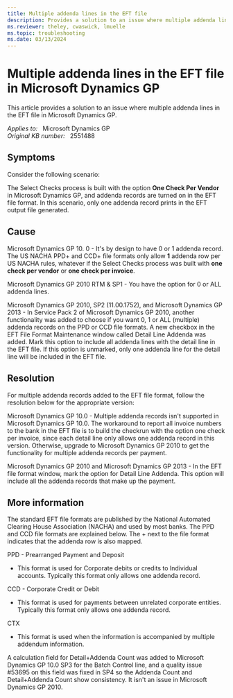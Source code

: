 ```yaml
---
title: Multiple addenda lines in the EFT file
description: Provides a solution to an issue where multiple addenda lines in the EFT file in Microsoft Dynamics GP.
ms.reviewer: theley, cwaswick, lmuelle
ms.topic: troubleshooting
ms.date: 03/13/2024
---
```

# Multiple addenda lines in the EFT file in Microsoft Dynamics GP

This article provides a solution to an issue where multiple addenda lines in the EFT file in Microsoft Dynamics GP.

_Applies to:_ &nbsp; Microsoft Dynamics GP  
_Original KB number:_ &nbsp; 2551488

## Symptoms

Consider the following scenario:

The Select Checks process is built with the option **One Check Per Vendor** in Microsoft Dynamics GP, and addenda records are turned on in the EFT file format. In this scenario, only one addenda record prints in the EFT output file generated.

## Cause

Microsoft Dynamics GP 10. 0 - It's by design to have 0 or 1 addenda record. The US NACHA PPD+ and CCD+ file formats only allow **1** addenda row per US NACHA rules, whatever if the Select Checks process was built with **one check per vendor** or **one check per invoice**.

Microsoft Dynamics GP 2010 RTM & SP1 - You have the option for 0 or ALL addenda lines.

Microsoft Dynamics GP 2010, SP2 (11.00.1752), and Microsoft Dynamics GP 2013 - In Service Pack 2 of Microsoft Dynamics GP 2010, another functionality was added to choose if you want 0, 1 or ALL (multiple) addenda records on the PPD or CCD file formats. A new checkbox in the EFT File Format Maintenance window called Detail Line Addenda was added. Mark this option to include all addenda lines with the detail line in the EFT file. If this option is unmarked, only one addenda line for the detail line will be included in the EFT file.

## Resolution

For multiple addenda records added to the EFT file format, follow the resolution below for the appropriate version:

Microsoft Dynamics GP 10.0 - Multiple addenda records isn't supported in Microsoft Dynamics GP 10.0. The workaround to report all invoice numbers to the bank in the EFT file is to build the checkrun with the option one check per invoice, since each detail line only allows one addenda record in this version. Otherwise, upgrade to Microsoft Dynamics GP 2010 to get the functionality for multiple addenda records per payment.

Microsoft Dynamics GP 2010 and Microsoft Dynamics GP 2013 - In the EFT file format window, mark the option for Detail Line Addenda. This option will include all the addenda records that make up the payment.

## More information

The standard EFT file formats are published by the National Automated Clearing House Association (NACHA) and used by most banks. The PPD and CCD file formats are explained below. The + next to the file format indicates that the addenda row is also mapped.

PPD - Prearranged Payment and Deposit

- This format is used for Corporate debits or credits to Individual accounts. Typically this format only allows one addenda record.

CCD - Corporate Credit or Debit

- This format is used for payments between unrelated corporate entities. Typically this format only allows one addenda record.

CTX

- This format is used when the information is accompanied by multiple addendum information.

A calculation field for Detail+Addenda Count was added to Microsoft Dynamics GP 10.0 SP3 for the Batch Control line, and a quality issue #53695 on this field was fixed in SP4 so the Addenda Count and Detail+Addenda Count show consistency. It isn't an issue in Microsoft Dynamics GP 2010.
